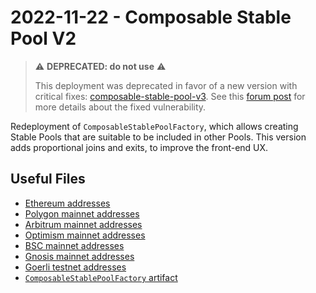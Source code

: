 # 2022-11-22 - Composable Stable Pool V2

> ⚠️ **DEPRECATED: do not use** ⚠️
>
> This deployment was deprecated in favor of a new version with critical fixes: [composable-stable-pool-v3](../20230206-composable-stable-pool-v3/).
> See this [forum post](https://forum.balancer.fi/t/reentrancy-vulnerability-scope-expanded/4345) for more details about the fixed vulnerability.

Redeployment of `ComposableStablePoolFactory`, which allows creating Stable Pools that are suitable to be included in other Pools. This version adds proportional joins and exits, to improve the front-end UX.

## Useful Files

- [Ethereum addresses](./output/mainnet.json)
- [Polygon mainnet addresses](./output/polygon.json)
- [Arbitrum mainnet addresses](./output/arbitrum.json)
- [Optimism mainnet addresses](./output/optimism.json)
- [BSC mainnet addresses](./output/bsc.json)
- [Gnosis mainnet addresses](./output/gnosis.json)
- [Goerli testnet addresses](./output/goerli.json)
- [`ComposableStablePoolFactory` artifact](./artifact/ComposableStablePoolFactory.json)
